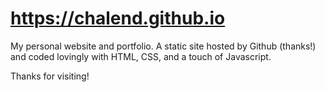 # https://chalend.github.io

My personal website and portfolio.  A static site hosted by Github (thanks!) and coded lovingly with HTML, CSS, and a touch of Javascript.

Thanks for visiting!
